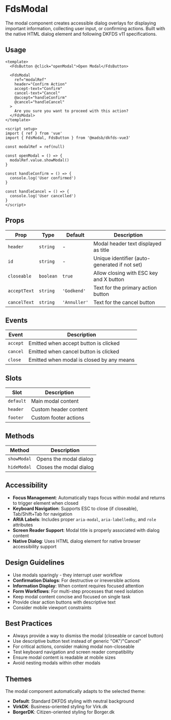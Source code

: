 # FdsModal

The modal component creates accessible dialog overlays for displaying important information, collecting user input, or confirming actions. Built with the native HTML dialog element and following DKFDS v11 specifications.

## Usage

```vue
<template>
  <FdsButton @click="openModal">Open Modal</FdsButton>

  <FdsModal
    ref="modalRef"
    header="Confirm Action"
    accept-text="Confirm"
    cancel-text="Cancel"
    @accept="handleConfirm"
    @cancel="handleCancel"
  >
    Are you sure you want to proceed with this action?
  </FdsModal>
</template>

<script setup>
import { ref } from 'vue'
import { FdsModal, FdsButton } from '@madsb/dkfds-vue3'

const modalRef = ref(null)

const openModal = () => {
  modalRef.value.showModal()
}

const handleConfirm = () => {
  console.log('User confirmed')
}

const handleCancel = () => {
  console.log('User cancelled')
}
</script>
```

## Props

| Prop         | Type      | Default      | Description                                   |
| ------------ | --------- | ------------ | --------------------------------------------- |
| `header`     | `string`  | -            | Modal header text displayed as title          |
| `id`         | `string`  | -            | Unique identifier (auto-generated if not set) |
| `closeable`  | `boolean` | `true`       | Allow closing with ESC key and X button       |
| `acceptText` | `string`  | `'Godkend'`  | Text for the primary action button            |
| `cancelText` | `string`  | `'Annuller'` | Text for the cancel button                    |

## Events

| Event    | Description                               |
| -------- | ----------------------------------------- |
| `accept` | Emitted when accept button is clicked     |
| `cancel` | Emitted when cancel button is clicked     |
| `close`  | Emitted when modal is closed by any means |

## Slots

| Slot      | Description           |
| --------- | --------------------- |
| `default` | Main modal content    |
| `header`  | Custom header content |
| `footer`  | Custom footer actions |

## Methods

| Method      | Description             |
| ----------- | ----------------------- |
| `showModal` | Opens the modal dialog  |
| `hideModal` | Closes the modal dialog |

## Accessibility

- **Focus Management**: Automatically traps focus within modal and returns to trigger element when closed
- **Keyboard Navigation**: Supports ESC to close (if closeable), Tab/Shift+Tab for navigation
- **ARIA Labels**: Includes proper `aria-modal`, `aria-labelledby`, and `role` attributes
- **Screen Reader Support**: Modal title is properly associated with dialog content
- **Native Dialog**: Uses HTML dialog element for native browser accessibility support

## Design Guidelines

- Use modals sparingly - they interrupt user workflow
- **Confirmation Dialogs**: For destructive or irreversible actions
- **Information Display**: When content requires focused attention
- **Form Workflows**: For multi-step processes that need isolation
- Keep modal content concise and focused on single task
- Provide clear action buttons with descriptive text
- Consider mobile viewport constraints

## Best Practices

- Always provide a way to dismiss the modal (closeable or cancel button)
- Use descriptive button text instead of generic "OK"/"Cancel"
- For critical actions, consider making modal non-closeable
- Test keyboard navigation and screen reader compatibility
- Ensure modal content is readable at mobile sizes
- Avoid nesting modals within other modals

## Themes

The modal component automatically adapts to the selected theme:

- **Default**: Standard DKFDS styling with neutral background
- **VirkDK**: Business-oriented styling for Virk.dk
- **BorgerDK**: Citizen-oriented styling for Borger.dk
